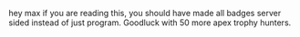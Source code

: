 hey max if you are reading this, you should have made all badges server sided instead of just program. Goodluck with 50 more apex trophy hunters.
